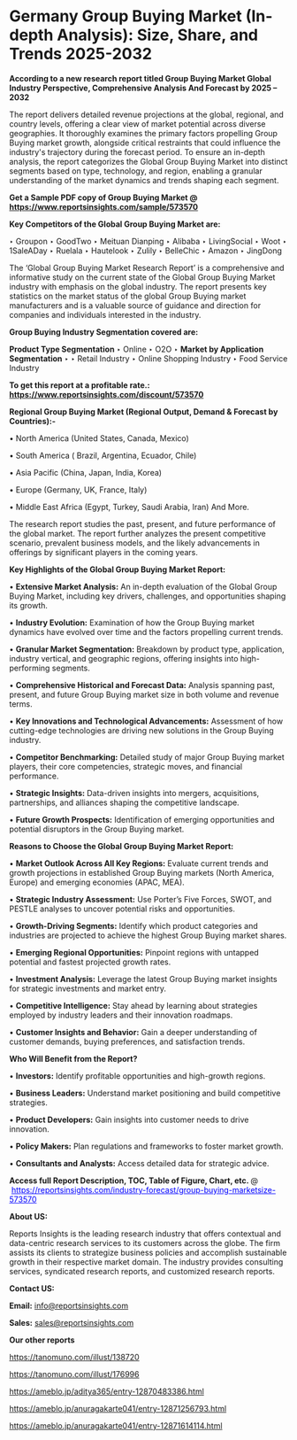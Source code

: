 # Germany Group Buying Market (In-depth Analysis): Size, Share, and Trends 2025-2032

<strong>According to a new research report titled Group Buying Market Global Industry Perspective, Comprehensive Analysis And Forecast by 2025 – 2032</strong>

The report delivers detailed revenue projections at the global, regional, and country levels, offering a clear view of market potential across diverse geographies. It thoroughly examines the primary factors propelling Group Buying market growth, alongside critical restraints that could influence the industry's trajectory during the forecast period. To ensure an in-depth analysis, the report categorizes the Global Group Buying Market into distinct segments based on type, technology, and region, enabling a granular understanding of the market dynamics and trends shaping each segment.

<strong>Get a Sample PDF copy of Group Buying Market </strong><strong>@<a href=https://www.reportsinsights.com/sample/573570 style=color:#0000ff;> https://www.reportsinsights.com/sample/573570</a></strong></font>

<strong>Key Competitors of the Global Group Buying Market are:</strong>

‣ Groupon
‣ GoodTwo
‣ Meituan Dianping
‣ Alibaba
‣ LivingSocial
‣ Woot
‣ 1SaleADay
‣ Ruelala
‣ Hautelook
‣ Zulily
‣ BelleChic
‣ Amazon
‣ JingDong

The ‘Global Group Buying Market Research Report’ is a comprehensive and informative study on the current state of the Global Group Buying Market industry with emphasis on the global industry. The report presents key statistics on the market status of the global Group Buying market manufacturers and is a valuable source of guidance and direction for companies and individuals interested in the industry.

<strong>Group Buying Industry Segmentation covered are:</strong>

<strong>Product Type Segmentation</strong>
‣
Online
‣ O2O
‣ 
<strong>Market by Application Segmentation</strong>
‣
‣  Retail Industry
‣ Online Shopping Industry
‣ Food Service Industry

<strong>To get this report at a profitable rate.: <a href=https://www.reportsinsights.com/discount/573570 style=color:#0000ff;>https://www.reportsinsights.com/discount/573570</a></strong></font>

<strong>Regional Group Buying Market (Regional Output, Demand &amp; Forecast by Countries):-</strong>

• North America (United States, Canada, Mexico)

• South America ( Brazil, Argentina, Ecuador, Chile)

• Asia Pacific (China, Japan, India, Korea)

• Europe (Germany, UK, France, Italy)

• Middle East Africa (Egypt, Turkey, Saudi Arabia, Iran) And More.

The research report studies the past, present, and future performance of the global market. The report further analyzes the present competitive scenario, prevalent business models, and the likely advancements in offerings by significant players in the coming years.

<strong>Key Highlights of the Global Group Buying Market Report:</strong>

• <strong>Extensive Market Analysis:</strong> An in-depth evaluation of the Global Group Buying Market, including key drivers, challenges, and opportunities shaping its growth.

• <strong>Industry Evolution:</strong> Examination of how the Group Buying market dynamics have evolved over time and the factors propelling current trends.

• <strong>Granular Market Segmentation:</strong> Breakdown by product type, application, industry vertical, and geographic regions, offering insights into high-performing segments.

• <strong>Comprehensive Historical and Forecast Data:</strong> Analysis spanning past, present, and future Group Buying market size in both volume and revenue terms.

• <strong>Key Innovations and Technological Advancements:</strong> Assessment of how cutting-edge technologies are driving new solutions in the Group Buying industry.

• <strong>Competitor Benchmarking:</strong> Detailed study of major Group Buying market players, their core competencies, strategic moves, and financial performance.

• <strong>Strategic Insights:</strong> Data-driven insights into mergers, acquisitions, partnerships, and alliances shaping the competitive landscape.

• <strong>Future Growth Prospects:</strong> Identification of emerging opportunities and potential disruptors in the Group Buying market.

<strong>Reasons to Choose the Global Group Buying Market Report:</strong>

• <strong>Market Outlook Across All Key Regions:</strong> Evaluate current trends and growth projections in established Group Buying markets (North America, Europe) and emerging economies (APAC, MEA).

• <strong>Strategic Industry Assessment:</strong> Use Porter’s Five Forces, SWOT, and PESTLE analyses to uncover potential risks and opportunities.

• <strong>Growth-Driving Segments:</strong> Identify which product categories and industries are projected to achieve the highest Group Buying market shares.

• <strong>Emerging Regional Opportunities:</strong> Pinpoint regions with untapped potential and fastest projected growth rates.

• <strong>Investment Analysis:</strong> Leverage the latest Group Buying market insights for strategic investments and market entry.

• <strong>Competitive Intelligence:</strong> Stay ahead by learning about strategies employed by industry leaders and their innovation roadmaps.

• <strong>Customer Insights and Behavior:</strong> Gain a deeper understanding of customer demands, buying preferences, and satisfaction trends.

<strong>Who Will Benefit from the Report?</strong>

• <strong>Investors:</strong> Identify profitable opportunities and high-growth regions.

• <strong>Business Leaders:</strong> Understand market positioning and build competitive strategies.

• <strong>Product Developers:</strong> Gain insights into customer needs to drive innovation.

• <strong>Policy Makers:</strong> Plan regulations and frameworks to foster market growth.

• <strong>Consultants and Analysts:</strong> Access detailed data for strategic advice.
</ul>
<strong>Access full Report Description, TOC, Table of Figure, Chart, etc. </strong>@  <a href=https://reportsinsights.com/industry-forecast/group-buying-marketsize-573570 style=color:#0000ff;>https://reportsinsights.com/industry-forecast/group-buying-marketsize-573570</a></font>

<strong><strong>About US</strong>:</strong>

Reports Insights is the leading research industry that offers contextual and data-centric research services to its customers across the globe. The firm assists its clients to strategize business policies and accomplish sustainable growth in their respective market domain. The industry provides consulting services, syndicated research reports, and customized research reports.

<strong>Contact US:</strong>

<p class=""""><b>Email:</b> <a href=mailto:info@reportsinsights.com>info@reportsinsights.com</a></p>
<p class=""""><b>Sales:</b> <a href=mailto:sales@reportsinsights.com>sales@reportsinsights.com</a></p>

<strong>Our other reports</strong>

<a href=https://tanomuno.com/illust/138720>https://tanomuno.com/illust/138720</a>

<a href=https://tanomuno.com/illust/176996>https://tanomuno.com/illust/176996</a>

<a href=https://ameblo.jp/aditya365/entry-12870483386.html>https://ameblo.jp/aditya365/entry-12870483386.html</a>

<a href=https://ameblo.jp/anuragakarte041/entry-12871256793.html>https://ameblo.jp/anuragakarte041/entry-12871256793.html</a>

<a href=https://ameblo.jp/anuragakarte041/entry-12871614114.html>https://ameblo.jp/anuragakarte041/entry-12871614114.html</a>
